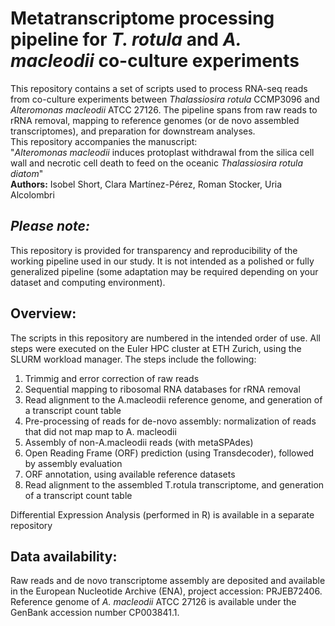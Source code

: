 # Metatranscriptome processing pipeline for _T. rotula_ and _A. macleodii_ co-culture experiments
This repository contains a set of scripts used to process RNA-seq reads from co-culture experiments between _Thalassiosira rotula_ CCMP3096 and _Alteromonas macleodii_ ATCC 27126. The pipeline spans from raw reads to rRNA removal, mapping to reference genomes (or de novo assembled transcriptomes), and preparation for downstream analyses.<br>
This repository accompanies the manuscript:<br>
"_Alteromonas macleodii_ induces protoplast withdrawal from the silica cell wall and necrotic cell death to feed on the oceanic _Thalassiosira rotula diatom_"<br>
**Authors:** Isobel Short, Clara Martínez-Pérez, Roman Stocker, Uria Alcolombri


## _Please note:_ 
This repository is provided for transparency and reproducibility of the working pipeline used in our study. It is not intended as a polished or fully generalized pipeline (some adaptation may be required depending on your dataset and computing environment). 

## Overview:
The scripts in this repository are numbered in the intended order of use. All steps were executed on the Euler HPC cluster at ETH Zurich, using the SLURM workload manager.
The steps include the following:
01. Trimmig and error correction of raw reads 
02. Sequential mapping to ribosomal RNA databases for rRNA removal 
03. Read alignment to the A.macleodii reference genome, and generation of a transcript count table 
04. Pre-processing of reads for de-novo assembly: normalization of reads that did not map map to A. macleodii 
05. Assembly of non-A.macleodii reads (with metaSPAdes)
06. Open Reading Frame (ORF) prediction (using Transdecoder), followed by assembly evaluation
07. ORF annotation, using available reference datasets 
08. Read alignment to the assembled T.rotula transcriptome, and generation of a transcript count table

Differential Expression Analysis (performed in R) is available in a separate repository

## Data availability:
Raw reads and de novo transcriptome assembly are deposited and available in the European Nucleotide Archive (ENA), project accession: PRJEB72406.<br>
Reference genome of _A. macleodii_ ATCC 27126 is available under the GenBank accession number CP003841.1.
